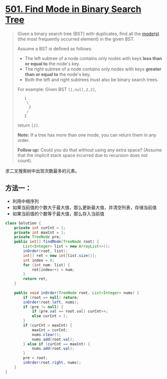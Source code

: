 # [501. Find Mode in Binary Search Tree][1]

> Given a binary search tree (BST) with duplicates, find all the [mode(s)](https://en.wikipedia.org/wiki/Mode_(statistics)) (the most frequently occurred element) in the given BST.
>
> Assume a BST is defined as follows:
>
> - The left subtree of a node contains only nodes with keys **less than or equal to** the node's key.
> - The right subtree of a node contains only nodes with keys **greater than or equal to** the node's key.
> - Both the left and right subtrees must also be binary search trees.
>
>  
>
> For example:
> Given BST `[1,null,2,2]`,
>
> ```
>    1
>     \
>      2
>     /
>    2
> ```
>
>  
>
> return `[2]`.
>
> **Note:** If a tree has more than one mode, you can return them in any order.
>
> **Follow up:** Could you do that without using any extra space? (Assume that the implicit stack space incurred due to recursion does not count).



求二叉搜索树中出现次数最多的元素。



## 方法一：

* 利用中根序列
* 如果当前值的个数大于最大值，那么更新最大值，并清空列表，存储当前值
* 如果当前值的个数等于最大值，那么存入当前值

```java
class Solution {
    private int curCnt = 1;
    private int maxCnt = 1;
    private TreeNode pre;
    public int[] findMode(TreeNode root) {
        List<Integer> list = new ArrayList<>();
        inOrder(root, list);
        int[] ret = new int[list.size()];
        int index = 0;
        for (int num: list) {
            ret[index++] = num;
        }
        return ret;
    }
    
    public void inOrder(TreeNode root, List<Integer> nums) {
        if (root == null) return;
        inOrder(root.left, nums);
        if (pre != null) {
            if (pre.val == root.val) curCnt++;
            else curCnt = 1;
        }
        if (curCnt > maxCnt) {
            maxCnt = curCnt;
            nums.clear();
            nums.add(root.val);
        } else if (curCnt == maxCnt) {
            nums.add(root.val);
        }
        pre = root;
        inOrder(root.right, nums);
    }
}
```



























[1]:https://leetcode.com/problems/find-mode-in-binary-search-tree/